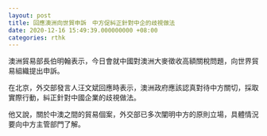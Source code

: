 ```yaml
---
layout: post
title: 回應澳洲向世貿申訴　中方促糾正針對中企的歧視做法
date: 2020-12-16 15:49:39.000000000 +08:00
categories: rthk
---
```


澳洲貿易部長伯明翰表示，今日會就中國對澳洲大麥徵收高額關稅問題，向世界貿易組織提出申訴。

在北京，外交部發言人汪文斌回應時表示，澳洲政府應該認真對待中方關切，採取實際行動，糾正針對中國企業的歧視做法。

他又說，關於中澳之間的貿易個案，外交部已多次闡明中方的原則立場，具體情況要向中方主管部門了解。
